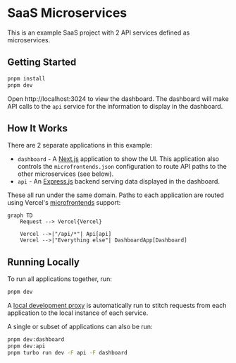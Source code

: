# SaaS Microservices

This is an example SaaS project with 2 API services defined as microservices.

## Getting Started

```sh
pnpm install
pnpm dev
```

Open http://localhost:3024 to view the dashboard. The dashboard will make API calls
to the `api` service for the information to display in the dashboard.

## How It Works

There are 2 separate applications in this example:

- `dashboard` - A [Next.js](https://nextjs.org/) application to show the UI. This application also controls the `microfrontends.json` configuration to route API paths to the other microservices (see below).
- `api` - An [Express.js](https://expressjs.com/) backend serving data displayed in the dashboard.

These all run under the same domain. Paths to each application are routed using Vercel's [microfrontends](https://vercel.com/docs/microfrontends) support:

```mermaid
graph TD
    Request --> Vercel{Vercel}

    Vercel -->|"/api/*"| Api[api]
    Vercel -->|"Everything else"| DashboardApp[Dashboard]
```

## Running Locally

To run all applications together, run:

```sh
pnpm dev
```

A [local development proxy](https://vercel.com/docs/microfrontends/local-development) is automatically run to stitch requests from each application to the local instance of each service.

A single or subset of applications can also be run:

```sh
pnpm dev:dashboard
pnpm dev:api
pnpm turbo run dev -F api -F dashboard
```
